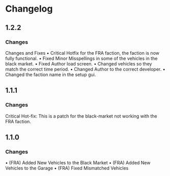 # Changelog

## 1.2.2
### Changes
Changes and Fixes
• Critical Hotfix for the FRA faction, the faction is now fully functional.
• Fixed Minor Misspellings in some of the vehicles in the black market.
• Fixed Author load screen.
• Changed vehicles so they match the correct time period.
• Changed Author to the correct developer.
• Changed the faction name in the setup gui.

## 1.1.1
### Changes
Critical Hot-fix: This is a patch for the black-market not working with the FRA faction.

## 1.1.0
### Changes
• (FRA) Added New Vehicles to the Black Market
• (FRA) Added New Vehicles to the Garage
• (FRA) Fixed Mismatched Vehicles